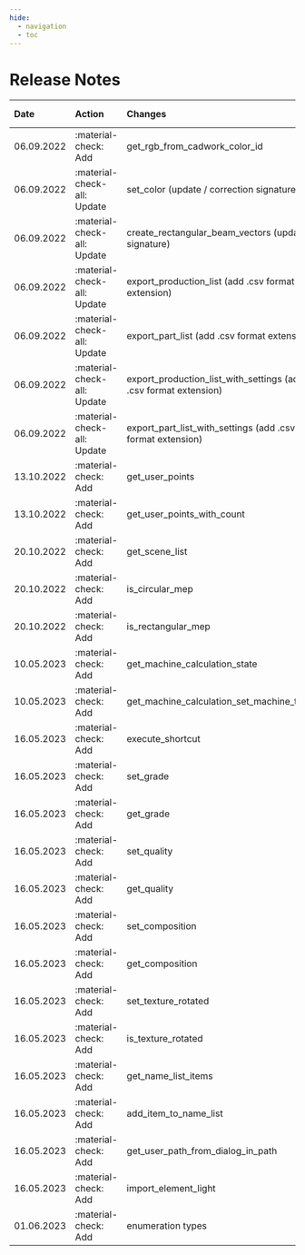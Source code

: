 ```yaml
---
hide:
  - navigation
  - toc
---
```


# Release Notes

| Date       | Action                      | Changes                                                          | controller    | cadwork 3D build | cwapi3d |
| :--------- | :-------------------------- | :--------------------------------------------------------------- | :------------ | :--------------- | :------ |
| 06.09.2022 | :material-check: Add        | get_rgb_from_cadwork_color_id                                    | visualization | 29.309           | 1.3.14  |
| 06.09.2022 | :material-check-all: Update | set_color (update / correction signature)                        | visualization | 29.309           | 1.3.14  |
| 06.09.2022 | :material-check-all: Update | create_rectangular_beam_vectors (update signature)               | element       | 29.309           | 1.3.14  |
| 06.09.2022 | :material-check-all: Update | export_production_list (add .csv format extension)               | list          | 29.309           | 1.3.14  |
| 06.09.2022 | :material-check-all: Update | export_part_list (add .csv format extension)                     | list          | 29.309           | 1.3.14  |
| 06.09.2022 | :material-check-all: Update | export_production_list_with_settings (add .csv format extension) | list          | 29.309           | 1.3.14  |
| 06.09.2022 | :material-check-all: Update | export_part_list_with_settings (add .csv format extension)       | list          | 29.309           | 1.3.14  |
| 13.10.2022 | :material-check: Add        | get_user_points                                                  | utility       | 29.341           | 1.3.14  |
| 13.10.2022 | :material-check: Add        | get_user_points_with_count                                       | utility       | 29.341           | 1.3.14  |
| 20.10.2022 | :material-check: Add        | get_scene_list                                                   | scene         | 29.341           | 1.3.14  |
| 20.10.2022 | :material-check: Add        | is_circular_mep                                                  | cadwork       | 29.344           | 1.3.14  |
| 20.10.2022 | :material-check: Add        | is_rectangular_mep                                               | cadwork       | 29.344           | 1.3.14  |
| 10.05.2023 | :material-check: Add        | get_machine_calculation_state                                    | machine       | 30.218           | 2.0.0   |
| 10.05.2023 | :material-check: Add        | get_machine_calculation_set_machine_type                         | machine       | 30.218           | 2.0.0   |
| 16.05.2023 | :material-check: Add        | execute_shortcut                                                 | utility       | 30.218           | 2.0.0   |
| 16.05.2023 | :material-check: Add        | set_grade                                                        | material      | 30.218           | 2.0.0   |
| 16.05.2023 | :material-check: Add        | get_grade                                                        | material      | 30.218           | 2.0.0   |
| 16.05.2023 | :material-check: Add        | set_quality                                                      | material      | 30.218           | 2.0.0   |
| 16.05.2023 | :material-check: Add        | get_quality                                                      | material      | 30.218           | 2.0.0   |
| 16.05.2023 | :material-check: Add        | set_composition                                                  | material      | 30.218           | 2.0.0   |
| 16.05.2023 | :material-check: Add        | get_composition                                                  | material      | 30.218           | 2.0.0   |
| 16.05.2023 | :material-check: Add        | set_texture_rotated                                              | visualization | 30.218           | 2.0.0   |
| 16.05.2023 | :material-check: Add        | is_texture_rotated                                               | visualization | 30.218           | 2.0.0   |
| 16.05.2023 | :material-check: Add        | get_name_list_items                                              | attribute     | 30.218           | 2.0.0   |
| 16.05.2023 | :material-check: Add        | add_item_to_name_list                                            | attribute     | 30.218           | 2.0.0   |
| 16.05.2023 | :material-check: Add        | get_user_path_from_dialog_in_path                                | utility       | 30.218           | 2.0.0   |
| 16.05.2023 | :material-check: Add        | import_element_light                                             | file          | 30.218           | 2.0.0   |
| 01.06.2023 | :material-check: Add        | enumeration types                                                | cadwork       | 30.219           | 2.0.5   |
